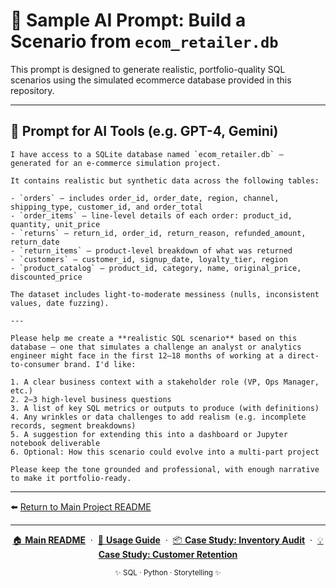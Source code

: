 # 🤖 Sample AI Prompt: Build a Scenario from `ecom_retailer.db`

This prompt is designed to generate realistic, portfolio-quality SQL scenarios using the simulated ecommerce database provided in this repository.

---

## 📄 Prompt for AI Tools (e.g. GPT-4, Gemini)

```text
I have access to a SQLite database named `ecom_retailer.db` — generated for an e-commerce simulation project.

It contains realistic but synthetic data across the following tables:

- `orders` — includes order_id, order_date, region, channel, shipping_type, customer_id, and order_total
- `order_items` — line-level details of each order: product_id, quantity, unit_price
- `returns` — return_id, order_id, return_reason, refunded_amount, return_date
- `return_items` — product-level breakdown of what was returned
- `customers` — customer_id, signup_date, loyalty_tier, region
- `product_catalog` — product_id, category, name, original_price, discounted_price

The dataset includes light-to-moderate messiness (nulls, inconsistent values, date fuzzing).

---

Please help me create a **realistic SQL scenario** based on this database — one that simulates a challenge an analyst or analytics engineer might face in the first 12–18 months of working at a direct-to-consumer brand. I'd like:

1. A clear business context with a stakeholder role (VP, Ops Manager, etc.)
2. 2–3 high-level business questions
3. A list of key SQL metrics or outputs to produce (with definitions)
4. Any wrinkles or data challenges to add realism (e.g. incomplete records, segment breakdowns)
5. A suggestion for extending this into a dashboard or Jupyter notebook deliverable
6. Optional: How this scenario could evolve into a multi-part project

Please keep the tone grounded and professional, with enough narrative to make it portfolio-ready.
```

---

⬅️ [Return to Main Project README](README.md)

---

<p align="center">
  <a href="README.md">🏠 <b>Main README</b></a>
  &nbsp;·&nbsp;
  <a href="USAGE.md">📖 <b>Usage Guide</b></a>
  &nbsp;·&nbsp;
  <a href="story_01_inventory_audit/story_01_portfolio_readme.md">📦 <b>Case Study: Inventory Audit</b></a>
  &nbsp;·&nbsp;
  <a href="story_02_customer_retention_snapshot/story_02_portfolio_readme.md">💡 <b>Case Study: Customer Retention</b></a>
</p>

<p align="center">
  <sub>✨ SQL · Python · Storytelling ✨</sub>
</p>